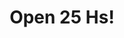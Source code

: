 ---
title: "Open 25 Hs!"
url: /ciudad-autonoma-de-buenos-aires/open-25-hs-avenida-santa-fe/
shop: comodidad
---